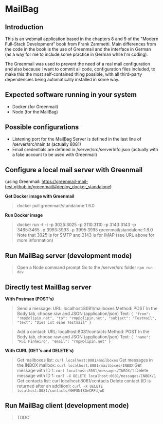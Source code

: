 # MailBag

## Introduction

This is an webmail application based in the chapters 8 and 9 of the "Modern Full-Stack Development" book from Frank Zammetti. Main differences from the code in the book is the use of Greenmail and the interface in German (as a way for me to include some practice in German while I'm coding).

The Greenmail was used to prevent the need of a real mail configuration and also because I want to commit all code, configuration files included, to make this the most self-contained thing possible, with all third-party dependencies being automatically installed in some way.

## Expected software running in your system

- Docker (for Greenmail)
- Node (for the MailBag)

## Possible configurations

- Listening port for the MailBag Server is defined in the last line of /server/src/main.ts (actually 8081)
- Email credentials are defined in /server/src/serverInfo.json (actually with a fake account to be used with Greenmail)

## Configure a local mail server with Greenmail

(using Greenmail: https://greenmail-mail-test.github.io/greenmail/#deploy_docker_standalone)

**Get Docker image with Greenmail**

> docker pull greenmail/standalone:1.6.0

**Run Docker image**

> docker run -t -i -p 3025:3025 -p 3110:3110 -p 3143:3143 -p 3465:3465 -p 3993:3993 -p 3995:3995 greenmail/standalone:1.6.0
> Note that 3025 is for SMTP and 3143 is for IMAP (see URL above for more information)

## Run MailBag server (development mode)

> Open a Node command prompt
> Go to the /server/src folder
> `npm run dev`

## Directly test MailBag server

**With Postman (POST's)**

> Send a message:
> URL: localhost:8081/mailboxes
> Method: POST
> In the Body tab, choose raw and JSON (application/json)
> Text:
> `{ "from": "rmp@olipin.net", "to": "rmp@olipin.net", "subject": "Testmail", "text": "Dies ist eine Testmail" }`

> Add a contact:
> URL: localhost:8081/contacts
> Method: POST
> In the Body tab, choose raw and JSON (application/json)
> Text:
> `{ "name": "Rui Pinheiro", "email": "rmp@olipin.net" }`

**With CURL (GET's and DELETE's)**

> Get mailboxes list: `curl localhost:8081/mailboxes`
> Get messages in the INBOX mailbox: `curl localhost:8081/mailboxes/INBOX`
> Get message with ID 1: `curl localhost:8081/messages/INBOX/1`
> Delete message with ID 1: `curl -X DELETE localhost:8081/messages/INBOX/1`
> Get contacts list: curl localhost:8081/contacts
> Delete contact (ID is returned after an addition): `curl -X DELETE localhost:8081/contacts/NHFGNI8GeCRFdjoD`

## Run MailBag client (development mode)

> TODO
